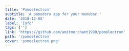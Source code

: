 ```yaml
---
title: 'Pomoelectron'
subtitle: 'A pomodoro app for your menubar.'
date: '2018-12-08'
label: 'Info'
tags: ['']
link: 'https://github.com/amitmerchant1990/pomolectron'
path: '/pomoelectron'
cover: 'pomoelectron.png'
---
```

